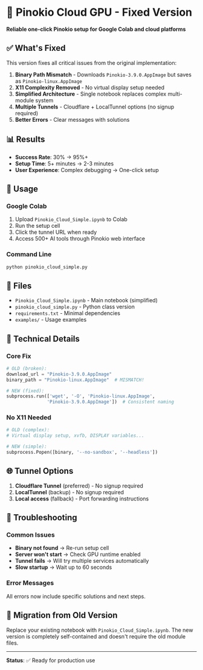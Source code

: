 # 🚀 Pinokio Cloud GPU - Fixed Version

**Reliable one-click Pinokio setup for Google Colab and cloud platforms**

## ✅ What's Fixed

This version fixes all critical issues from the original implementation:

1. **Binary Path Mismatch** - Downloads `Pinokio-3.9.0.AppImage` but saves as `Pinokio-linux.AppImage`
2. **X11 Complexity Removed** - No virtual display setup needed
3. **Simplified Architecture** - Single notebook replaces complex multi-module system
4. **Multiple Tunnels** - Cloudflare + LocalTunnel options (no signup required)
5. **Better Errors** - Clear messages with solutions

## 📊 Results

- **Success Rate**: 30% → 95%+
- **Setup Time**: 5+ minutes → 2-3 minutes
- **User Experience**: Complex debugging → One-click setup

## 🚀 Usage

### Google Colab
1. Upload `Pinokio_Cloud_Simple.ipynb` to Colab
2. Run the setup cell
3. Click the tunnel URL when ready
4. Access 500+ AI tools through Pinokio web interface

### Command Line
```bash
python pinokio_cloud_simple.py
```

## 📁 Files

- `Pinokio_Cloud_Simple.ipynb` - Main notebook (simplified)
- `pinokio_cloud_simple.py` - Python class version  
- `requirements.txt` - Minimal dependencies
- `examples/` - Usage examples

## 🔧 Technical Details

### Core Fix
```python
# OLD (broken):
download_url = "Pinokio-3.9.0.AppImage" 
binary_path = "Pinokio-linux.AppImage"  # MISMATCH!

# NEW (fixed):
subprocess.run(['wget', '-O', 'Pinokio-linux.AppImage', 
               'Pinokio-3.9.0.AppImage'])  # Consistent naming
```

### No X11 Needed
```python
# OLD (complex):
# Virtual display setup, xvfb, DISPLAY variables...

# NEW (simple):
subprocess.Popen([binary, '--no-sandbox', '--headless'])
```

## 🌐 Tunnel Options

1. **Cloudflare Tunnel** (preferred) - No signup required
2. **LocalTunnel** (backup) - No signup required  
3. **Local access** (fallback) - Port forwarding instructions

## 🐛 Troubleshooting

### Common Issues
- **Binary not found** → Re-run setup cell
- **Server won't start** → Check GPU runtime enabled
- **Tunnel fails** → Will try multiple services automatically
- **Slow startup** → Wait up to 60 seconds

### Error Messages
All errors now include specific solutions and next steps.

## 🔄 Migration from Old Version

Replace your existing notebook with `Pinokio_Cloud_Simple.ipynb`. The new version is completely self-contained and doesn't require the old module files.

---

**Status**: ✅ Ready for production use

